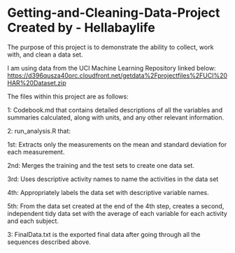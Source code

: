 # Getting-and-Cleaning-Data-Project Created by - Hellabaylife

The purpose of this project is to demonstrate the ability to collect, work with, and clean a data set.

I am using data from the UCI Machine Learning Repository linked below:
<https://d396qusza40orc.cloudfront.net/getdata%2Fprojectfiles%2FUCI%20HAR%20Dataset.zip>

The files within this project are as follows:

1: Codebook.md that contains detailed descriptions of all the variables and summaries calculated, along with units, and any other relevant information.

2: run_analysis.R that:

1st: Extracts only the measurements on the mean and standard deviation for each measurement. 

2nd: Merges the training and the test sets to create one data set.

3rd: Uses descriptive activity names to name the activities in the data set

4th: Appropriately labels the data set with descriptive variable names. 

5th: From the data set created at the end of the 4th step, creates a second, independent tidy data set with the average of each variable for each activity and each subject.

3: FinalData.txt is the exported final data after going through all the sequences described above.
